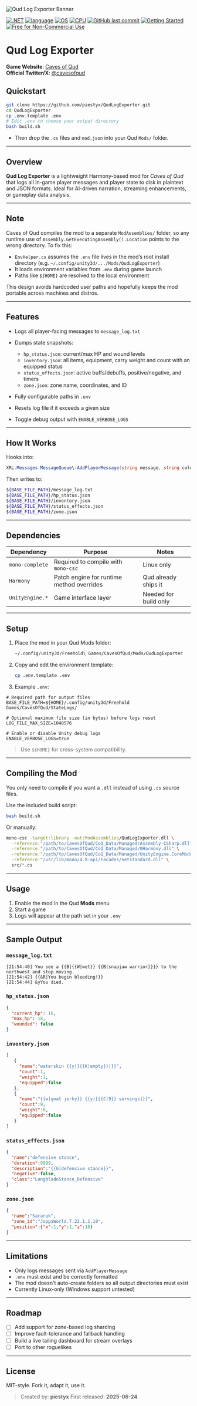![Qud Log Exporter Banner](assets/QudLogExporterBanner.png)

[![.NET](https://img.shields.io/badge/.NET-6.0%2C%207.0%2C%208.0%2C%209.0-512BD4)](https://learn.microsoft.com/en-us/dotnet/)
[![language](https://img.shields.io/badge/language-C%23-239120)](https://learn.microsoft.com/en-us/dotnet/csharp/tour-of-csharp/overview)
[![OS](https://img.shields.io/badge/OS-Linux-0078D4)](https://kernel.org)
[![CPU](https://img.shields.io/badge/CPU-x86__64-FF8C00)](#dependencies)
[![GitHub last commit](https://img.shields.io/github/last-commit/piestyx/game-mods)](https://github.com/piestyx/game-mods/commits/main/)
[![Getting Started](https://img.shields.io/badge/getting_started-guide-1D76DB)](#setup)
[![Free for Non-Commercial Use](https://img.shields.io/badge/free_for_non_commercial_use-brightgreen)](#license)

# Qud Log Exporter

**Game Website**: [Caves of Qud](https://www.cavesofqud.com/)  
**Official Twitter/X**: [@cavesofqud](https://x.com/cavesofqud)

## Quickstart

```bash
git clone https://github.com/piestyx/QudLogExporter.git
cd QudLogExporter
cp .env.template .env
# Edit .env to choose your output directory
bash build.sh
````

* Then drop the `.cs` files and `mod.json` into your Qud `Mods/` folder.

---

## Overview

**Qud Log Exporter** is a lightweight Harmony-based mod for *Caves of Qud* that logs all in-game player messages and player state to disk in plaintext and JSON formats. Ideal for AI-driven narration, streaming enhancements, or gameplay data analysis.

---

## Note

Caves of Qud compiles the mod to a separate `ModAssemblies/` folder, so any runtime use of `Assembly.GetExecutingAssembly().Location` points to the wrong directory. To fix this:

* `EnvHelper.cs` assumes the `.env` file lives in the mod’s root install directory (e.g. `~/.config/unity3d/.../Mods/QudLogExporter`)
* It loads environment variables from `.env` during game launch
* Paths like `${HOME}` are resolved to the local environment

This design avoids hardcoded user paths and hopefully keeps the mod portable across machines and distros.

---

## Features

* Logs all player-facing messages to `message_log.txt`
* Dumps state snapshots:

  * `hp_status.json`: current/max HP and wound levels
  * `inventory.json`: all items, equipment, carry weight and count with an equipped status
  * `status_effects.json`: active buffs/debuffs, positive/negative, and timers
  * `zone.json`: zone name, coordinates, and ID

* Fully configurable paths in `.env`
* Resets log file if it exceeds a given size
* Toggle debug output with `ENABLE_VERBOSE_LOGS`

---

## How It Works

Hooks into:

```csharp
XRL.Messages.MessageQueue\:AddPlayerMessage(string message, string color, bool capitalize)
```

Then writes to:

```bash
${BASE_FILE_PATH}/message_log.txt
${BASE_FILE_PATH}/hp_status.json
${BASE_FILE_PATH}/inventory.json
${BASE_FILE_PATH}/status_effects.json
${BASE_FILE_PATH}/zone.json
```

---

## Dependencies

| Dependency      | Purpose                                   | Notes                 |
| --------------- | ----------------------------------------- | --------------------- |
| `mono-complete` | Required to compile with `mono-csc`       | Linux only            |
| `Harmony`       | Patch engine for runtime method overrides | Qud already ships it  |
| `UnityEngine.*` | Game interface layer                      | Needed for build only |

---

## Setup

1. Place the mod in your Qud Mods folder:

   ```bash
   ~/.config/unity3d/Freehold\ Games/CavesOfQud/Mods/QudLogExporter
   ```

2. Copy and edit the environment template:

   ```bash
   cp .env.template .env
   ```

3. Example `.env`:

```dotenv
# Required path for output files
BASE_FILE_PATH=${HOME}/.config/unity3d/Freehold Games/CavesOfQud/StateLogs/

# Optional maximum file size (in bytes) before logs reset
LOG_FILE_MAX_SIZE=1048576

# Enable or disable Unity debug logs
ENABLE_VERBOSE_LOGS=true
```

> Use `${HOME}` for cross-system compatibility.

---

## Compiling the Mod

You only need to compile if you want a `.dll` instead of using `.cs` source files.

Use the included build script:

```bash
bash build.sh
```

Or manually:

```bash
mono-csc -target:library -out:ModAssemblies/QudLogExporter.dll \
  -reference:"/path/to/CavesOfQud/CoQ_Data/Managed/Assembly-CSharp.dll" \
  -reference:"/path/to/CavesOfQud/CoQ_Data/Managed/0Harmony.dll" \
  -reference:"/path/to/CavesOfQud/CoQ_Data/Managed/UnityEngine.CoreModule.dll" \
  -reference:"/usr/lib/mono/4.8-api/Facades/netstandard.dll" \
  src/*.cs
```

---

## Usage

1. Enable the mod in the Qud **Mods** menu
2. Start a game
3. Logs will appear at the path set in your `.env`

---

## Sample Output

### `message_log.txt`

```
[21:54:40] You see a {{B|{{W|wet}} {{B|snapjaw warrior}}}} to the northwest and stop moving.
[21:54:42] {{&R|You begin bleeding!}}
[21:54:44] &yYou died.
```

### `hp_status.json`

```json
{
  "current_hp": 16,
  "max_hp": 18,
  "wounded": false
}
```

### `inventory.json`

```json
[
   {
     "name":"waterskin {{y|[{{K|empty}}]}}",
     "count":1,
     "weight":1,
     "equipped":false
   },
   {
     "name":"{{w|goat jerky}} {{y|[{{C|9}} servings]}}",
     "count":9,
     "weight":0,
     "equipped":false
   }
]
```

### `status_effects.json`

```json
{
  "name":"defensive stance",
  "duration":9999,
  "description":"{{G|defensive stance}}",
  "negative":false,
  "class":"LongbladeStance_Defensive"
}
```

### `zone.json`

```json
{
  "name":"Sararuk",
  "zone_id":"JoppaWorld.7.22.1.1.10",
  "position":{"x":1,"y":1,"z":10}
}
```

---

## Limitations

* Only logs messages sent via `AddPlayerMessage`
* `.env` must exist and be correctly formatted
* The mod doesn't auto-create folders so all output directories must exist
* Currently Linux-only (Windows support untested)

---

## Roadmap

* [ ] Add support for zone-based log sharding
* [ ] Improve fault-tolerance and fallback handling
* [ ] Build a live tailing dashboard for stream overlays
* [ ] Port to other roguelikes

---

## License

MIT-style. Fork it, adapt it, use it.

> Created by: **piestyx**
> First released: **2025-06-24**